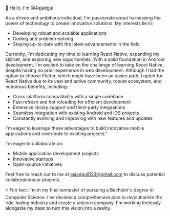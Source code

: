 👋 Hello, I'm @Asjadgul

As a driven and ambitious individual, I'm passionate about harnessing the power of technology to create innovative solutions. My interests lie in:
- Developing robust and scalable applications
- Coding and problem-solving
- Staying up-to-date with the latest advancements in the field

Currently, I'm dedicating my time to learning React Native, expanding my skillset, and exploring new opportunities. With a solid foundation in Android development,
I'm excited to take on the challenge of learning React Native, despite having no prior experience in web development. Although I had the option to choose Flutter, which might have been an easier path, 
I opted for React Native due to its vast and active community, robust ecosystem, and numerous benefits, including:
- Cross-platform compatibility with a single codebase
- Fast refresh and hot reloading for efficient development
- Extensive library support and third-party integrations
- Seamless integration with existing Android and iOS projects
- Constantly evolving and improving with new features and updates

I'm eager to leverage these advantages to build innovative mobile applications and contribute to exciting projects."

I'm eager to collaborate on:
- Mobile application development projects
- Innovative startups
- Open-source initiatives

Feel free to reach out to me at asjadgull123@gmail.com to discuss potential collaborations or projects.

⚡ Fun fact: I'm in my final semester of pursuing a Bachelor's degree in Computer Science. I've devised a comprehensive plan to revolutionize the ride-hailing industry and create a unicorn company.
I'm working tirelessly alongside my dean to turn this vision into a reality.

